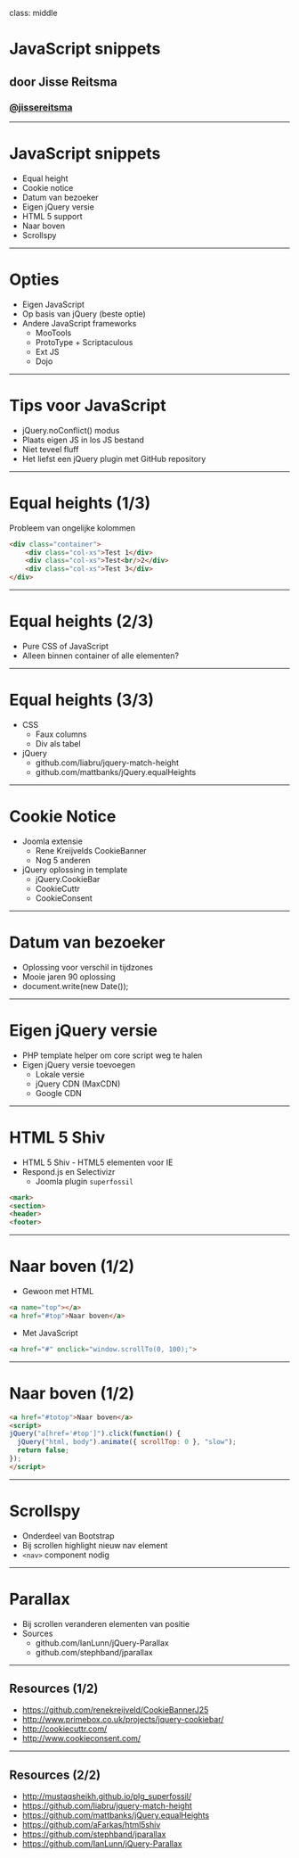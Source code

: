 class: middle
# JavaScript snippets
## door Jisse Reitsma
### <a href="http://twitter.com/jissereitsma">@jissereitsma</a>

---
# JavaScript snippets
* Equal height
* Cookie notice
* Datum van bezoeker
* Eigen jQuery versie
* HTML 5 support
* Naar boven
* Scrollspy
---
# Opties
* Eigen JavaScript
* Op basis van jQuery (beste optie)
* Andere JavaScript frameworks
    * MooTools
    * ProtoType + Scriptaculous
    * Ext JS
    * Dojo
---
# Tips voor JavaScript
* jQuery.noConflict() modus
* Plaats eigen JS in los JS bestand
* Niet teveel fluff
* Het liefst een jQuery plugin met GitHub repository
---
# Equal heights (1/3)
Probleem van ongelijke kolommen
```html
<div class="container">
    <div class="col-xs">Test 1</div>
    <div class="col-xs">Test<br/>2</div>
    <div class="col-xs">Test 3</div>
</div>
```
---
# Equal heights (2/3)
* Pure CSS of JavaScript
* Alleen binnen container of alle elementen?
---
# Equal heights (3/3)
* CSS
	* Faux columns
	* Div als tabel
* jQuery
	* github.com/liabru/jquery-match-height
	* github.com/mattbanks/jQuery.equalHeights
---
# Cookie Notice
* Joomla extensie
	* Rene Kreijvelds CookieBanner
	* Nog 5 anderen
* jQuery oplossing in template
	* jQuery.CookieBar
	* CookieCuttr
	* CookieConsent
---
# Datum van bezoeker
* Oplossing voor verschil in tijdzones
* Mooie jaren 90 oplossing
* document.write(new Date());
---
# Eigen jQuery versie
* PHP template helper om core script weg te halen
* Eigen jQuery versie toevoegen
	* Lokale versie
	* jQuery CDN (MaxCDN)
	* Google CDN
---
# HTML 5 Shiv
* HTML 5 Shiv - HTML5 elementen voor IE
* Respond.js en Selectivizr
    * Joomla plugin `superfossil`

```html
<mark>
<section>
<header>
<footer>
```
---
# Naar boven (1/2)
* Gewoon met HTML
```html
<a name="top"></a>
<a href="#top">Naar boven</a>
```
* Met JavaScript
```html
<a href="#" onclick="window.scrollTo(0, 100);">
```
---
# Naar boven (1/2)
```html
<a href="#totop">Naar boven</a>
<script>
jQuery("a[href='#top']").click(function() {
  jQuery("html, body").animate({ scrollTop: 0 }, "slow");
  return false;
});
</script>
```
---
# Scrollspy
* Onderdeel van Bootstrap
* Bij scrollen highlight nieuw nav element
* `<nav>` component nodig
---
# Parallax
* Bij scrollen veranderen elementen van positie
* Sources
	* github.com/IanLunn/jQuery-Parallax
	* github.com/stephband/jparallax
---
## Resources (1/2)
* https://github.com/renekreijveld/CookieBannerJ25
* http://www.primebox.co.uk/projects/jquery-cookiebar/
* http://cookiecuttr.com/
* http://www.cookieconsent.com/

---
## Resources (2/2)
* http://mustaqsheikh.github.io/plg_superfossil/
* https://github.com/liabru/jquery-match-height
* https://github.com/mattbanks/jQuery.equalHeights
* https://github.com/aFarkas/html5shiv
* https://github.com/stephband/jparallax
* https://github.com/IanLunn/jQuery-Parallax
